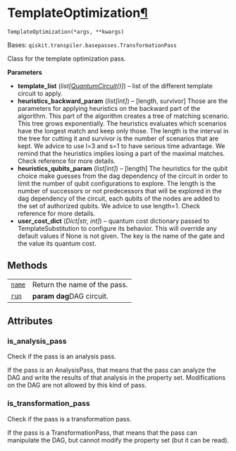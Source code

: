 # TemplateOptimization[¶](#templateoptimization "Permalink to this headline")

<span id="undefined" />

`TemplateOptimization(*args, **kwargs)`

Bases: `qiskit.transpiler.basepasses.TransformationPass`

Class for the template optimization pass.

**Parameters**

*   **template\_list** (*list\[*[*QuantumCircuit*](qiskit.circuit.QuantumCircuit#qiskit.circuit.QuantumCircuit "qiskit.circuit.QuantumCircuit")*()]*) – list of the different template circuit to apply.
*   **heuristics\_backward\_param** (*list\[int]*) – \[length, survivor] Those are the parameters for applying heuristics on the backward part of the algorithm. This part of the algorithm creates a tree of matching scenario. This tree grows exponentially. The heuristics evaluates which scenarios have the longest match and keep only those. The length is the interval in the tree for cutting it and survivor is the number of scenarios that are kept. We advice to use l=3 and s=1 to have serious time advantage. We remind that the heuristics implies losing a part of the maximal matches. Check reference for more details.
*   **heuristics\_qubits\_param** (*list\[int]*) – \[length] The heuristics for the qubit choice make guesses from the dag dependency of the circuit in order to limit the number of qubit configurations to explore. The length is the number of successors or not predecessors that will be explored in the dag dependency of the circuit, each qubits of the nodes are added to the set of authorized qubits. We advice to use length=1. Check reference for more details.
*   **user\_cost\_dict** (*Dict\[str, int]*) – quantum cost dictionary passed to TemplateSubstitution to configure its behavior. This will override any default values if None is not given. The key is the name of the gate and the value its quantum cost.

## Methods

|                                                                                                                                                                      |                              |
| -------------------------------------------------------------------------------------------------------------------------------------------------------------------- | ---------------------------- |
| [`name`](qiskit.transpiler.passes.TemplateOptimization.name#qiskit.transpiler.passes.TemplateOptimization.name "qiskit.transpiler.passes.TemplateOptimization.name") | Return the name of the pass. |
| [`run`](qiskit.transpiler.passes.TemplateOptimization.run#qiskit.transpiler.passes.TemplateOptimization.run "qiskit.transpiler.passes.TemplateOptimization.run")     | **param dag**DAG circuit.    |

## Attributes

<span id="undefined" />

### is\_analysis\_pass

Check if the pass is an analysis pass.

If the pass is an AnalysisPass, that means that the pass can analyze the DAG and write the results of that analysis in the property set. Modifications on the DAG are not allowed by this kind of pass.

<span id="undefined" />

### is\_transformation\_pass

Check if the pass is a transformation pass.

If the pass is a TransformationPass, that means that the pass can manipulate the DAG, but cannot modify the property set (but it can be read).

